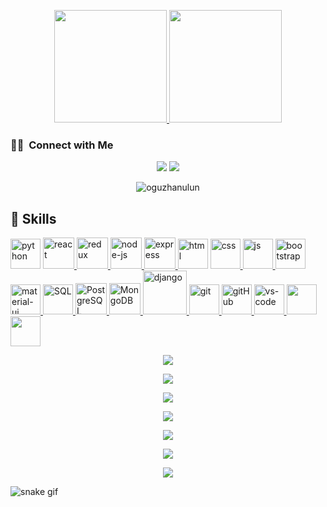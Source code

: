 <p align="center">
  <a href="https://github.com/oguzhanulun">
      <img height="180em" src="https://github-readme-stats-eight-theta.vercel.app/api?username=oguzhanulun&show_icons=true&theme=algolia&include_all_commits=true&count_private=true"/>
    <img height="180em" src="https://github-readme-stats-eight-theta.vercel.app/api/top-langs/?username=oguzhanulun&layout=compact&langs_count=8&theme=algolia"/>
  </a>
</p>

### 🤝🏻 &nbsp;Connect with Me

<p align="center">
<a href="https://www.linkedin.com/in/oğuzhan-ulun"><img src="https://img.shields.io/badge/Oğuzhan%20ULUN-0077B5?style=flat&logo=Linkedin&logoColor=white"/></a>
<a href="mailto:ulunoguzhan@gmail.com.tr"><img src="https://img.shields.io/badge/-ulunoguzhan@gmail.com.tr-D14836?style=flat&logo=Gmail&logoColor=white"/></a>
</p>

<p align="center"> <img src="https://komarev.com/ghpvc/?username=oguzhanulun&label=Profile%20views&color=0e75b6&style=flat" alt="oguzhanulun" /> </p>

## 🚀 Skills
<p>
 <a href="#" target="_blank"> <img src="https://logos-world.net/wp-content/uploads/2021/10/Python-Symbol.png" alt="python" height="48"/></a> 
<a href="#" target="_blank"> <img src="https://cdn.icon-icons.com/icons2/2415/PNG/512/react_original_wordmark_logo_icon_146375.png" alt="react" width="50"/> </a>
<!--  <a href="#" target="_blank"> <img src="https://www.pngkit.com/png/detail/373-3738691_react-native-svg-transformer-allows-you-import-svg.png" alt="react-native" width="45"/> </a>  -->
<a href="#" target="_blank"> <img src="https://upload.wikimedia.org/wikipedia/commons/4/49/Redux.png" alt="redux" height="50"/> </a>
<a href="#" target="_blank"> <img src="https://cdn.icon-icons.com/icons2/2415/PNG/512/nodejs_original_logo_icon_146411.png" alt="node-js" height="50"/> </a>
<a href="#" target="_blank"> <img src="https://miro.medium.com/max/875/0*r1BTGwo9cd8IGNQQ.jpeg" alt="express" height="50" /> </a>
 <a href="#" target="_blank"><img src="https://upload.wikimedia.org/wikipedia/commons/thumb/6/61/HTML5_logo_and_wordmark.svg/1200px-HTML5_logo_and_wordmark.svg.png" alt="html" height="48"/></a> 
 <a href="#" target="_blank"> <img src="https://upload.wikimedia.org/wikipedia/commons/thumb/d/d5/CSS3_logo_and_wordmark.svg/1200px-CSS3_logo_and_wordmark.svg.png" alt="css" height="48"/> </a> 
<a href="#" target="_blank"> <img src="https://cdn.icon-icons.com/icons2/2108/PNG/512/javascript_icon_130900.png" alt="js" height="48"/> </a>
<a href="#" target="_blank"> <img src="https://cdn.icon-icons.com/icons2/2415/PNG/512/bootstrap_plain_wordmark_logo_icon_146620.png" alt="bootstrap" height="48"/> </a> 
<a href="#" target="_blank"> <img src="https://seeklogo.com/images/M/material-ui-logo-5BDCB9BA8F-seeklogo.com.png" alt="material-ui" height="48"/> </a>
<a href="#" target="_blank"> <img src="https://www.pngplay.com/wp-content/uploads/7/Database-Logo-Download-Free-PNG.png" alt="SQL" height="48"/> </a>
<a href="#" target="_blank"> <img src="https://www.vectorlogo.zone/logos/postgresql/postgresql-ar21.svg" alt="PostgreSQL" height="50"/> </a>
<a href="#" target="_blank"> <img src="https://www.vectorlogo.zone/logos/mongodb/mongodb-ar21.svg" alt="MongoDB" height="50"/> </a>
<a href="#" target="_blank"> <img src="https://cdn.icon-icons.com/icons2/2415/PNG/512/django_plain_logo_icon_146558.png" alt="django" height="70"/> </a>
 <a href="#" target="_blank"> <img src="https://www.vectorlogo.zone/logos/git-scm/git-scm-icon.svg" alt="git" height="48"/> </a> 
 <a href="#" target="_blank"> <img src="https://github.githubassets.com/images/modules/logos_page/Octocat.png" alt="gitHub" height="48"/> </a> 
 <a href="#" target="_blank"> <img src="https://cdn.icon-icons.com/icons2/2107/PNG/512/file_type_vscode_icon_130084.png" alt="vs-code" height="48"/> </a>
 <a href="#" target="_blank"> <img src="https://user-images.githubusercontent.com/94930605/160258720-2a39e2f4-cb61-4b1a-9303-db050ffaa003.png" height="48"/> </a>  
 <a href="#" target="_blank"> <img src="https://logos-marcas.com/wp-content/uploads/2021/03/Jira-Emblema.png" height="48"/> </a>
 <p align="center">
  <a href="https://skillicons.dev">
    <img src="https://skillicons.dev/icons?i=html,css,js,react,nextjs,redux,ts,py" />
  </a>
 </p>
 <p align="center">
  <a href="https://skillicons.dev">
    <img src="https://skillicons.dev/icons?i=nodejs,express,django" />
  </a>
 </p>
 <p align="center">
  <a href="https://skillicons.dev">
    <img src="https://skillicons.dev/icons?i=mongodb,postgres,mysql,sqlite,sequelize" />
  </a>
 </p>
 <p align="center">
  <a href="https://skillicons.dev">
    <img src="https://skillicons.dev/icons?i=tailwind,styledcomponents,sass,materialui" />
  </a>
 </p>
 <p align="center">
  <a href="https://skillicons.dev">
    <img src="https://skillicons.dev/icons?i=git,discord,vim,github,linux,postman,stackoverflow,vscode" />
  </a>
 </p>
 <p align="center">
  <a href="https://skillicons.dev">
    <img src="https://skillicons.dev/icons?i=firebase,heroku,netlify,vercel" />
  </a>
 </p>
 <p align="center">
  <a href="https://skillicons.dev">
    <img src="https://skillicons.dev/icons?i=linkedin,instagram,twitter" />
  </a>
 </p>
</p>


![snake gif](https://github.com/oguzhanulun/oguzhanulun/blob/output/github-contribution-grid-snake.gif)
